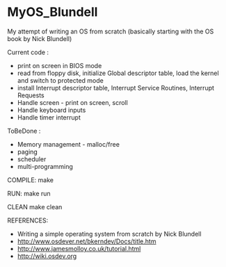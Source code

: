 MyOS_Blundell
=============

My attempt of writing an OS from scratch (basically starting with the OS book by Nick Blundell)

Current code :
- print on screen in BIOS mode
- read from floppy disk, initialize Global descriptor table, load the kernel and switch to protected mode
- install Interrupt descriptor table, Interrupt Service Routines, Interrupt Requests
- Handle screen - print on screen, scroll
- Handle keyboard inputs
- Handle timer interrupt

ToBeDone :
- Memory management - malloc/free
- paging
- scheduler
- multi-programming


COMPILE:
	make

RUN:
	make run

CLEAN
	make clean


REFERENCES:
* Writing a simple operating system from scratch by Nick Blundell
* http://www.osdever.net/bkerndev/Docs/title.htm
* http://www.jamesmolloy.co.uk/tutorial.html
* http://wiki.osdev.org
